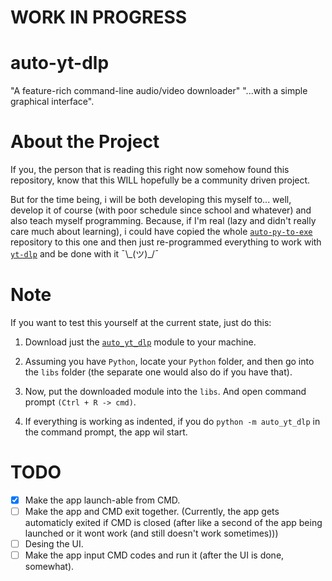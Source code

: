 # WORK IN PROGRESS
# auto-yt-dlp
"A feature-rich command-line audio/video downloader" "...with a simple graphical interface".

# About the Project
If you, the person that is reading this right now somehow found this repository, know that this WILL hopefully be a community driven project.

But for the time being, i will be both developing this myself to... well, develop it of course (with poor schedule since school and whatever) and also teach myself programming. Because, if I'm real (lazy and didn't really care much about learning), i could have copied the whole [`auto-py-to-exe`](https://github.com/brentvollebregt/auto-py-to-exe) repository to this one and then just re-programmed everything to work with [`yt-dlp`](https://github.com/yt-dlp/yt-dlp) and be done with it ¯\\_\(ツ)\_/¯

# Note
If you want to test this yourself at the current state, just do this:

1. Download just the [`auto_yt_dlp`](https://github.com/SubFabula/auto-yt-dlp/tree/main/auto_yt_dlp) module to your machine.

2. Assuming you have `Python`, locate your `Python` folder, and then go into the `libs` folder (the separate one would also do if you have that).

3. Now, put the downloaded module into the `libs`. And open command prompt `(Ctrl + R -> cmd)`.

4. If everything is working as indented, if you do `python -m auto_yt_dlp` in the command prompt, the app wil start.

# TODO
- [x] Make the app launch-able from CMD.
- [ ] Make the app and CMD exit together. (Currently, the app gets automaticly exited if CMD is closed (after like a second of the app being launched or it wont work (and still doesn't work sometimes)))
- [ ] Desing the UI.
- [ ] Make the app input CMD codes and run it (after the UI is done, somewhat).